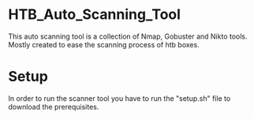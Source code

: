 # HTB_Auto_Scanning_Tool

This auto scanning tool is a collection of Nmap, Gobuster and Nikto tools. 
Mostly created to ease the scanning process of htb boxes.

# Setup

In order to run the scanner tool you have to run the "setup.sh" file to download the prerequisites.
